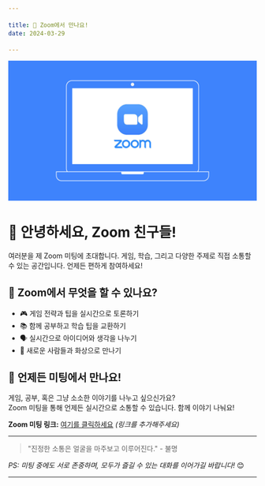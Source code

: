 ```yaml
---

title: 🎥 Zoom에서 만나요!  
date: 2024-03-29  

---
```

![featured image](./featured.jpg)
# 👋 안녕하세요, Zoom 친구들!

여러분을 제 Zoom 미팅에 초대합니다. 게임, 학습, 그리고 다양한 주제로 직접 소통할 수 있는 공간입니다. 언제든 편하게 참여하세요!

<!--more-->

## 🌟 Zoom에서 무엇을 할 수 있나요?

- 🎮 게임 전략과 팁을 실시간으로 토론하기  
- 📚 함께 공부하고 학습 팁을 교환하기  
- 🗣️ 실시간으로 아이디어와 생각을 나누기  
- 🤝 새로운 사람들과 화상으로 만나기

## 💬 언제든 미팅에서 만나요!

게임, 공부, 혹은 그냥 소소한 이야기를 나누고 싶으신가요?  
Zoom 미팅을 통해 언제든 실시간으로 소통할 수 있습니다. 함께 이야기 나눠요!

**Zoom 미팅 링크:** [여기를 클릭하세요](#) *(링크를 추가해주세요)*

---

> "진정한 소통은 얼굴을 마주보고 이루어진다." - 불명

<!--more-->

*PS: 미팅 중에도 서로 존중하며, 모두가 즐길 수 있는 대화를 이어가길 바랍니다!* 😊

---
